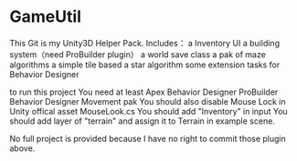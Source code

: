 # GameUtil
This Git is my Unity3D Helper Pack.
Includes：
a Inventory UI
a building system（need ProBuilder plugin）
a world save class
a pak of maze algorithms
a simple tile based a star algorithm
some extension tasks for Behavior Designer

to run this project
You need at least
Apex
Behavior Designer
ProBuilder
Behavior Designer Movement pak
You should also disable Mouse Lock in Unity offical asset MouseLook.cs
You should add "Inventory" in input
You should add layer of "terrain" and assign it to Terrain in example scene.

No full project is provided because I have no right to commit those plugin above.
